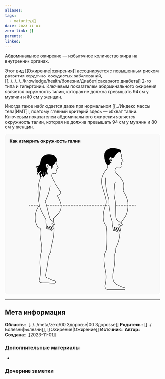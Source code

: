 ```yaml
---
aliases: 
tags:
  - maturity/🌱
date: 2023-11-01
zero-link: []
parents: 
linked:
---
```

Абдоминальное ожирение — избыточное количество жира на внутренних органах.

Этот вид [[Ожирение|ожирения]] ассоциируется с повышенным риском развития сердечно-сосудистых заболеваний, [[../../../../knowledge/health/болезни/Диабет|сахарного диабета]] 2-го типа и гипертонии. Ключевым показателем абдоминального ожирения является окружность талии, которая не должна превышать 94 см у мужчин и 80 см у женщин.

Иногда такое наблюдается даже при нормальном [[../Индекс массы тела|ИМТ]], поэтому главный критерий здесь — обхват талии. Ключевым показателем абдоминального ожирения является окружность талии, которая не должна превышать 94 см у мужчин и 80 см у женщин.

![](../../meta/files/images/8-ne-bolit-cxema-3-desk.buxtwf..webp)
***
## Мета информация
**Область**:: [[../../meta/zero/00 Здоровье|00 Здоровье]]
**Родитель**:: [[../Болезни|Болезни]], [[Ожирение|Ожирение]]
**Источник**:: 
**Автор**:: 
**Создана**:: [[2023-11-01]]
### Дополнительные материалы
- 
### Дочерние заметки
<!-- QueryToSerialize: LIST FROM [[]] WHERE contains(Родитель, this.file.link) or contains(parents, this.file.link) -->
